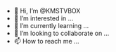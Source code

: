 - 👋 Hi, I’m @KMSTVBOX
- 👀 I’m interested in ...
- 🌱 I’m currently learning ...
- 💞️ I’m looking to collaborate on ...
- 📫 How to reach me ...

<!---
KMSTVBOX/KMSTVBOX is a ✨ special ✨ repository because its `README.md` (this file) appears on your GitHub profile.
You can click the Preview link to take a look at your changes.
--->
